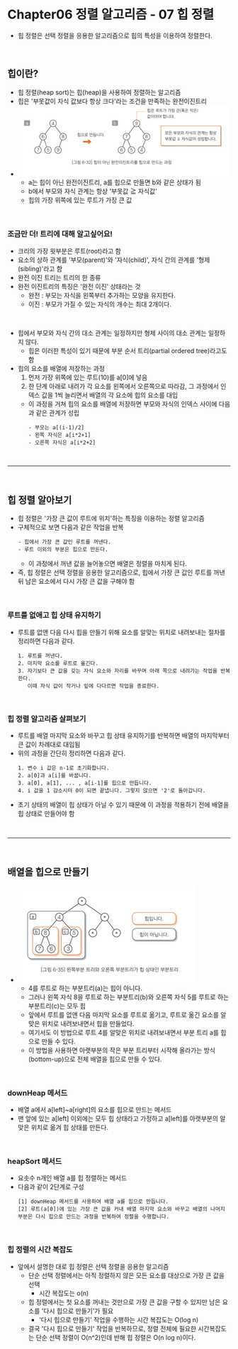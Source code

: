 # Chapter06 정렬 알고리즘 - 07 힙 정렬
- 힙 정렬은 선택 정렬을 응용한 알고리즘으로 힙의 특성을 이용하여 정렬한다.

<br>

## 힙이란?
- 힙 정렬(heap sort)는 힙(heap)을 사용하여 정렬하는 알고리즘
- 힙은 '부못값이 자식 값보다 항상 크다'라는 조건을 만족하는 완전이진트리
- ![img.png](img.png)
  - a는 힙이 아닌 완전이진트리, a를 힙으로 만들면 b와 같은 상태가 됨
  - b에서 부모와 자식 관계는 항상 '부못값 ≧ 자식값'
  - 힙의 가장 위쪽에 있는 루트가 가장 큰 값

<br>

### 조금만 더! 트리에 대해 알고싶어요!
- 크리의 가장 윗부분은 루트(root)라고 함
- 요소의 상하 관계를 '부모(parent)'와 '자식(child)', 자식 간의 관계를 '형제(sibling)'라고 함
- 완전 이진 트리는 트리의 한 종류
- 완전 이진트리의 특징은 '완전 이진' 상태라는 것
  - 완전 : 부모는 자식을 왼쪽부터 추가하는 모양을 유지한다.
  - 이진 : 부모가 가질 수 있는 자식의 개수는 최대 2개이다.

<br>

- 힙에서 부모와 자식 간의 대소 관계는 일정하지만 형제 사이의 대소 관계는 일정하지 않다.
  - 힙은 이러한 특성이 있기 때문에 부분 순서 트리(partial ordered tree)라고도 함
- 힙의 요소를 배열에 저장하는 과정
  1. 먼저 가장 위쪽에 있는 루트(10)를 a[0]에 넣음
  2. 한 단계 아래로 내려가 각 요소를 왼쪽에서 오른쪽으로 따라감, 그 과정에서 인덱스 값을 1씩 늘리면서 배열의 각 요소에 힙의 요소를 대입
  - 이 과정을 거쳐 힙의 요소를 배열에 저장하면 부모와 자식의 인덱스 사이에 다음과 같은 관계가 성립
    ```
    - 부모는 a[(i-1)/2]
    - 왼쪽 자식은 a[i*2+1]
    - 오른쪽 자식은 a[i*2+2]
    ```

<br>

---

<br>

## 힙 정렬 알아보기
- 힙 정렬은 '가장 큰 값이 루트에 위치'하는 특징을 이용하는 정렬 알고리즘
- 구체적으로 보면 다음과 같은 작업을 반복
  ```
  - 힙에서 가장 큰 값인 루트를 꺼낸다.
  - 루트 이외의 부분은 힙으로 만든다.
  ```
  - 이 과정에서 꺼낸 값을 늘어놓으면 배열은 정렬을 마치게 된다.
- 즉, 힙 정렬은 선택 정렬을 응용한 알고리즘으로, 힙에서 가장 큰 값인 루트를 꺼낸 뒤 남은 요소에서 다시 가장 큰 값을 구해야 함

<br>

### 루트를 없애고 힙 상태 유지하기
- 루트를 없앤 다음 다시 힙을 만들기 위해 요소를 알맞는 위치로 내려보내는 절차를 정리하면 다음과 같다.
  ```
  1. 루트를 꺼낸다.
  2. 마지막 요소를 루트로 옮긴다.
  3. 자기보다 큰 값을 갖는 자식 요소와 자리를 바꾸며 아래 쪽으로 내려가는 작업을 반복한다.
     이때 자식 값이 작거나 잎에 다다르면 작업을 종료한다.
  ```

<br>

### 힙 정렬 알고리즘 살펴보기
- 루트를 배열 마지막 요소와 바꾸고 힙 상태 유지하기를 반복하면 배열의 마지막부터 큰 값이 차례대로 대입됨
- 위의 과정을 간단히 정리하면 다음과 같다.
  ```
  1. 변수 i 값은 n-1로 초기화합니다.
  2. a[0]과 a[i]를 바꿉니다.
  3. a[0], a[1], ... , a[i-1]를 힙으로 만듭니다.
  4. i 값을 1 감소시텨 0이 되면 끝냅니다. 그렇지 않으면 '2'로 돌아갑니다.
  ```
- 초기 상태의 배열이 힙 상태가 아닐 수 있기 때문에 이 과정을 적용하기 전에 배열을 힙 상태로 만들어야 함

<br>

---

<br>

## 배열을 힙으로 만들기
- ![img_1.png](img_1.png)
  - 4를 루트로 하는 부분트리(a)는 힙이 아니다.
  - 그러나 왼쪽 자식 8을 루트로 하는 부분트리(b)와 오른쪽 자식 5를 루트로 하는 부분트리(c)는 모두 힙
  - 앞에서 루트를 없앤 다음 마지막 요소를 루트로 옮기고, 루트로 옮긴 요소를 알맞은 위치로 내려보내면서 힙을 만들었다.
  - 여기서도 이 방법으로 루트 4를 알맞은 위치로 내려보내면서 부분 트리 a를 힙으로 만들 수 있다.
  - 이 방법을 사용하면 아랫부분의 작은 부분 트리부터 시작해 올라가는 방식(bottom-up)으로 전체 배열을 힙으로 만들 수 있다.

<br>

### downHeap 메서드
- 배열 a에서 a[left]~a[right]의 요소를 힙으로 만드는 메서드
- 맨 앞에 있는 a[left] 이외에는 모두 힙 상태라고 가정하고 a[left]를 아랫부분의 알맞은 위치로 옮겨 힙 상태를 만든다.

<br>

### heapSort 메서드
- 요솟수 n개인 배열 a를 힙 정렬하는 메서드
- 다음과 같이 2단계로 구성
  ```
  [1] downHeap 메서드를 사용하여 배열 a를 힙으로 만듭니다.
  [2] 루트(a[0])에 있는 가장 큰 값을 커내 배열 마지막 요소와 바꾸고 배열의 나머지 부분은 다시 힙으로 만드는 과정을 반복하여 정렬을 수행합니다.
  ```

<br>

### 힙 정렬의 시간 복잡도
- 앞에서 설명한 대로 힙 정렬은 선택 정렬을 응용한 알고리즘
  - 단순 선택 정렬에서는 아직 정렬하지 않은 모든 요소를 대상으로 가장 큰 값을 선택
    - 시간 복잡도는 o(n)
  - 힙 정렬에서는 첫 요소를 꺼내는 것만으로 가장 큰 값을 구할 수 있지만 남은 요소를 '다시 힙으로 만들기'가 필요
    - '다시 힙으로 만들기' 작업을 수행하는 시간 복잡도는 O(log n)
  - 결국 '다시 힙으로 만들기' 작업을 반복하므로, 정렬 전체에 필요한 시간복잡도는 단순 선택 정렬이 O(n^2)인데 반해 힙 정렬은 O(n log n)이다.